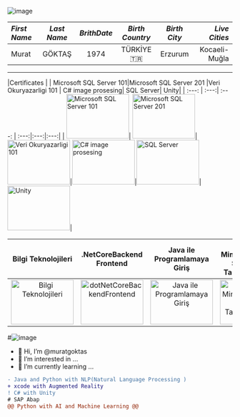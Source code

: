 ![image](https://user-images.githubusercontent.com/77151500/120715677-9d388980-c4cd-11eb-9cf1-167e2569abcc.png)


|***First Name***|***Last Name***|***BrithDate***|***Birth Country***|***Birth City***|***Live Cities***  |
|:---      |:---:    |:---:    |:---:        |:---:     |         ---:|
|Murat     | GÖKTAŞ  |1974     |TÜRKİYE :tr: |Erzurum   |Kocaeli-Muğla|
-----------
|Certificates                                                                                   |
| Microsoft SQL Server 101|Microsoft SQL Server 201 |Veri Okuryazarligi 101 | C# image prosesing| SQL Server| Unity|
| :---: | :---:| :---: | :---:|:---:|:---:|
| <img src="https://user-images.githubusercontent.com/77151500/167930077-33bbddb8-1ab5-4296-ae1a-306c34a290a7.JPG" alt="Microsoft SQL Server 101" width="140" height="100" title="Microsoft SQL Server 101">| <img src="https://user-images.githubusercontent.com/77151500/167930830-9699691f-d6a8-4ac7-b58f-4ca19994cdd3.JPG" alt="Microsoft SQL Server 201" width="140" height="100" title="Microsoft SQL Server 201">| <img src="https://user-images.githubusercontent.com/77151500/167928219-b99b0f6f-b5e7-4efa-9af7-6d1185baa227.JPG" alt="Veri Okuryazarligi 101" width="140" height="100" title="Veri Okuryazarligi 101">|<img src="https://user-images.githubusercontent.com/77151500/120518553-5f0e6d80-c3da-11eb-8dce-1d1493807092.png" alt="C# image prosesing" width="140" height="100" title="C# image prosesing">|<img src="https://user-images.githubusercontent.com/77151500/167936179-48e9def6-0d3c-418a-ac91-085945033b8a.PNG" alt="SQL Server" width="140" height="100" title="SQL Server">|<img src="https://user-images.githubusercontent.com/77151500/168073492-8c110de8-af40-415f-a950-2e46b56d8547.PNG" alt="Unity" width="140" height="100" title="Unity">| 

|Bilgi Teknolojileri|.NetCoreBackend Frontend |Java ile Programlamaya Giriş | Kurumsal Mimariler İçin Sql Server Veri Tabanı Tasarımı| UNDSS_BSAFE|
| :---: | :---:| :---: | :---:| :---:|
<img src="https://user-images.githubusercontent.com/77151500/168075284-cf00d1dc-8887-4d66-8b84-0bd1554bc065.PNG" alt="Bilgi Teknolojileri" width="140" height="100" title="Bilgi Teknolojileri">| <img src="https://user-images.githubusercontent.com/77151500/168075863-29ca8b14-a963-430c-b5f1-33373b3b87f2.jpg" alt="dotNetCoreBackendFrontend" width="140" height="100" title="dotNetCoreBackendFrontend">| <img src="https://user-images.githubusercontent.com/77151500/168076427-8434b237-7b97-4199-85d4-8811c06a40aa.PNG" alt="Java ile Programlamaya Giriş" width="140" height="100" title="Java ile Programlamaya Giriş">|  <img src="https://user-images.githubusercontent.com/77151500/168077134-59393d14-0c35-444f-a43a-475ace1d632e.png" alt="Kurumsal Mimariler İçin Sql Server Veri Tabanı Tasarımı" width="140" height="100" title="Kurumsal Mimariler İçin Sql Server Veri Tabanı Tasarımı">|   <img src="https://user-images.githubusercontent.com/77151500/168077959-14f6c2ea-810c-4531-828f-dba8223bc87d.PNG" alt="UNDSS_BSAFE" width="140" height="100" title="UNDSS_BSAFE">| 





#![image](https://user-images.githubusercontent.com/77151500/120507094-2fa63380-c3cf-11eb-9705-04b4cec51279.png)
- 👋 Hi, I’m @muratgoktas
- 👀 I’m interested in ...
- 🌱 I’m currently learning ...
```diff
- Java and Python with NLP(Natural Language Processing )
+ xcode with Augmented Reality 
! C# with Unity
# SAP Abap
@@ Python with AI and Machine Learning @@
```





<!---
![Kare Grafik Gönderisi 800x800  px](https://user-images.githubusercontent.com/77151500/120977943-9a16f500-c77c-11eb-9f76-1f5d014e606f.gif)
| Left-aligned | Center-aligned | Right-aligned |
| :---         |     :---:      |          ---: |
| git status   | git status     | git status    |
| git diff     | git diff       | git diff      |
- 📫 <h1>Certificate</h1>...




```diff
- text in red
+ text in green
! text in orange
# text in gray
@@ text in purple (and bold)@@
```
<?xml version="1.0" encoding="utf-8"?>
<svg version="1.1" 
     xmlns="http://www.w3.org/2000/svg"
     xmlns:xlink="http://www.w3.org/1999/xlink"
     width="100" height="50">
  <text font-size="16" x="10" y="20">
    <tspan fill="red">Hello</tspan>,
    <tspan fill="green">world</tspan>!
  </text>
</svg> 




muratgoktas/muratgoktas is a ✨ special ✨ repository because its `README.md` (this file) appears on your GitHub profile.
You can click the Preview link to take a look at your changes.
--->
